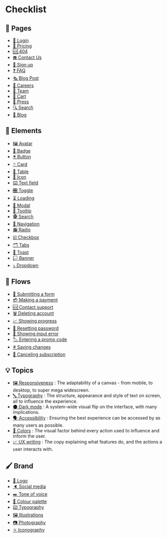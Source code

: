 # Checklist

## 📃 Pages

- [🔑 Login](/Pages/login.md)
- [💸 Pricing](/Pages/pricing.md)
- [🆘 404](/Pages/404.md)
- [☎️ Contact Us](/Pages/contact-us.md)
- [👋 Sign up](/Pages/contact-us.md)
- [❓ FAQ](/Pages/contact-us.md)
- [🗞️ Blog Post](/Pages/contact-us.md)
- [🏢 Careers](/Pages/careers.md)
- [🤝 Team](/Pages/team.md)
- [🛒 Cart](/Pages/cart.md)
- [📸 Press](/Pages/press.md)
- [🔍 Search](/Pages/search-page.md)
- [📰 Blog](/Pages/blog.md)

## 🧱 Elements
- [🖼️ Avatar](/Elements/avatar.md)
- [📛 Badge](/Elements/badge.md)
- [🖲️ Button](/Elements/button.md)
- [🃏 Card](/Elements/card.md)
- [📏 Table](/Elements/table.md)
- [🌠 Icon](/Elements/icon.md)
- [⌨️ Text field](/Elements/text_field.md)
- [🎛️ Toggle](/Elements/toggle.md)
- [⏳ Loading](/Elements/loading.md)
- [🎉 Modal](/Elements/modal.md)
- [🔨 Tooltip](/Elements/tooltip.md)
- [🕵️ Search](/Elements/search.md)
- [🧭 Navigation](/Elements/navigation.md)
- [📻 Radio](/Elements/radio.md)
- [☑️ Checkbox](/Elements/checkbox.md)
- [🗂 Tabs](/Elements/tabs.md)
- [🍞 Toast](/Elements/toast.md)
- [🏳️ Banner](/Elements/banner.md)
- [⤵️ Dropdown](/Elements/dropdown.md)

## 🌊 Flows
- [📨 Submitting a form](/Flows/submitting-a-form.md)
- [💳 Making a payment](/Flows/making-a-payment.md)
- [🆘 Contact support](/Flows/contacting-support.md)
- [🗑️ Deleting account](/Flows/deleting-account.md)
- [📈 Showing progress](/Flows/showing-progress.md)
- [🤫 Resetting password](/Flows/password.md)
- [🚨 Showing input error](/Flows/showing-an-error.md)
- [🏷️ Entering a promo code](/Flows/enter-promo-code.md)
- [🖲️ Saving changes](/Flows/savings-changes.md)
- [🛑 Canceling subscription](/Flows/canceling-subscription.md)

## 💡 Topics
- [🖼️ Responsiveness](/Topics/responsiveness.md) : The adaptability of a canvas - from mobile, to desktop, to super mega widescreen.
- [🔤 Typography](/Topics/typography.md) : The structure, appearance and style of text on screen, all to influence the experience.
- [🌑 Dark mode](/Topics/dark-mode.md) : A system-wide visual flip on the interface, with many implications.
- [🗣️ Accessibility](/Topics/accessibility.md) : Ensuring the best experience can be accessed by as many users as possible.
- [🎨 Colors](/Topics/colors.md) : The visual factor behind every action used to influence and inform the user.
- [📈 UX writing](/Topics/ux-writing.md) : The copy explaining what features do, and the actions a user interacts with.

## 🖌️ Brand

- [💠 Logo](/Brand/logo.md)
- [🔈 Social media](/Brand/social-media.md)
- [✒️ Tone of voice](/Brand/tone_of_voice.md)
- [🎨 Colour palette](/Brand/color_palette.md)
- [⌨️ Typography](/Brand/typography.md)
- [🖼️ Illustrations](/Brand/illustration.md)
- [📷 Photography](/Brand/photography.md)
- [⚛️ Iconography](/Brand/iconography.md)

